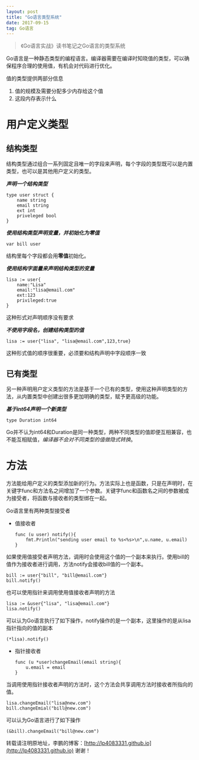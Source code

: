 ```yaml
---
layout: post
title: "Go语言类型系统"
date: 2017-09-15
tag: Go语言 
---   
```


> 《Go语言实战》读书笔记之Go语言的类型系统

Go语言是一种静态类型的编程语言。编译器需要在编译时知晓值的类型，可以确保程序合理的使用值，有机会对代码进行优化。

值的类型提供两部分信息

1. 值的规模及需要分配多少内存给这个值
2. 这段内存表示什么



# 用户定义类型

## 结构类型

结构类型通过组合一系列固定且唯一的字段来声明，每个字段的类型既可以是内置类型，也可以是其他用户定义的类型。

***声明一个结构类型***

```
type user struct {
    name string
    email string
    ext int
    priveleged bool
}
```



***使用结构类型声明变量，并初始化为零值***

```
var bill user
```

结构里每个字段都会用**零值**初始化。



***使用结构字面量来声明结构类型的变量***

```
lisa := user{
    name:"Lisa"
    email:"lisa@email.com"
    ext:123
    privileged:true
}
```

这种形式对声明顺序没有要求



***不使用字段名，创建结构类型的值***

```
lisa := user{"lisa", "lisa@email.com",123,true}
```

这种形式值的顺序很重要，必须要和结构声明中字段顺序一致



## 已有类型

另一种声明用户定义类型的方法是基于一个已有的类型，使用这种声明类型的方法，从内置类型中创建出很多更加明确的类型，赋予更高级的功能。

***基于int64声明一个新类型***

`type Duration int64`

Go并不认为int64和Duration是同一种类型，两种不同类型的值即便互相兼容，也不能互相赋值，*编译器不会对不同类型的值做隐式转换*。



# 方法

方法能给用户定义的类型添加新的行为。方法实际上也是函数，只是在声明时，在关键字func和方法名之间增加了一个参数。关键字func和函数名之间的参数被成为接受者，将函数与接收者的类型绑在一起。

Go语言里有两种类型接受者

- 值接收者

  ```
  func (u user) notify(){
      fmt.Println("sending user email to %s<%s>\n",u.name, u.email)
  }
  ```

如果使用值接受者声明方法，调用时会使用这个值的一个副本来执行。使用bill的值作为接收者进行调用，方法notify会接收bill值的一个副本。

```
bill := user{"bill", "bill@email.com"}
bill.notify()
```

也可以使用指针来调用使用值接收者声明的方法

```
lisa := &user{"lisa", "lisa@email.com"}
lisa.notify()
```

可以认为Go语言执行了如下操作，notify操作的是一个副本，这里操作的是从lisa指针指向的值的副本

`(*lisa).notify()`

- 指针接收者

  ```
  func (u *user)changeEmail(email string){
      u.email = email
  }
  ```

当调用使用指针接收者声明的方法时，这个方法会共享调用方法时接收者所指向的值。

```
lisa.changeEmail("lisa@new.com")
bill.changeEmial("bill@new.com")
```

可以认为Go语言进行了如下操作

`(&bill).changeEmail("bill@new.com")`

转载请注明原地址，李鹏的博客：[http://lp4083331.github.io](http://lp4083331.github.io) 谢谢！